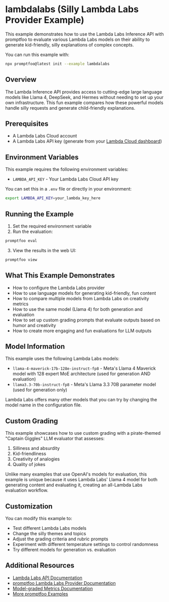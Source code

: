 # lambdalabs (Silly Lambda Labs Provider Example)

This example demonstrates how to use the Lambda Labs Inference API with promptfoo to evaluate various Lambda Labs models on their ability to generate kid-friendly, silly explanations of complex concepts.

You can run this example with:

```bash
npx promptfoo@latest init --example lambdalabs
```

## Overview

The Lambda Inference API provides access to cutting-edge large language models like Llama 4, DeepSeek, and Hermes without needing to set up your own infrastructure. This fun example compares how these powerful models handle silly requests and generate child-friendly explanations.

## Prerequisites

- A Lambda Labs Cloud account
- A Lambda Labs API key (generate from your [Lambda Cloud dashboard](https://cloud.lambdalabs.com/api-keys))

## Environment Variables

This example requires the following environment variables:

- `LAMBDA_API_KEY` - Your Lambda Labs Cloud API key

You can set this in a `.env` file or directly in your environment:

```bash
export LAMBDA_API_KEY=your_lambda_key_here
```

## Running the Example

1. Set the required environment variable
2. Run the evaluation:

```bash
promptfoo eval
```

3. View the results in the web UI:

```bash
promptfoo view
```

## What This Example Demonstrates

- How to configure the Lambda Labs provider
- How to use language models for generating kid-friendly, fun content
- How to compare multiple models from Lambda Labs on creativity metrics
- How to use the same model (Llama 4) for both generation and evaluation
- How to set up custom grading prompts that evaluate outputs based on humor and creativity
- How to create more engaging and fun evaluations for LLM outputs

## Model Information

This example uses the following Lambda Labs models:

- `llama-4-maverick-17b-128e-instruct-fp8` - Meta's Llama 4 Maverick model with 128 expert MoE architecture (used for generation AND evaluation)
- `llama3.3-70b-instruct-fp8` - Meta's Llama 3.3 70B parameter model (used for generation only)

Lambda Labs offers many other models that you can try by changing the model name in the configuration file.

## Custom Grading

This example showcases how to use custom grading with a pirate-themed "Captain Giggles" LLM evaluator that assesses:

1. Silliness and absurdity 
2. Kid-friendliness
3. Creativity of analogies
4. Quality of jokes

Unlike many examples that use OpenAI's models for evaluation, this example is unique because it uses Lambda Labs' Llama 4 model for both generating content and evaluating it, creating an all-Lambda Labs evaluation workflow.

## Customization

You can modify this example to:

- Test different Lambda Labs models
- Change the silly themes and topics
- Adjust the grading criteria and rubric prompts
- Experiment with different temperature settings to control randomness
- Try different models for generation vs. evaluation

## Additional Resources

- [Lambda Labs API Documentation](https://docs.lambdalabs.com/api)
- [promptfoo Lambda Labs Provider Documentation](https://promptfoo.dev/docs/providers/lambdalabs)
- [Model-graded Metrics Documentation](https://promptfoo.dev/docs/configuration/expected-outputs/model-graded/)
- [More promptfoo Examples](https://promptfoo.dev/docs/examples) 